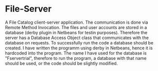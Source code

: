# File-Server
A File Catalog client-server application.  The communication is done via Remote Method Invocation. The files and user accounts are stored in a database (derby plugin in Netbeans for testin purposes). Therefore the server has a Database Access Object class that communicates with the database on requests.
To successfully run the code a database should be created. I have written the programm using derby in Netbeans, hence it is hardcoded into the program.
The name I have used for the database is "Fservertrial", therefore to run the program, a database with that name should be used, or the code should be slightly modified.
